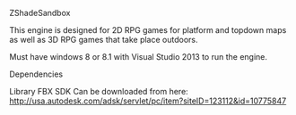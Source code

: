 ZShadeSandbox

This engine is designed for 2D RPG games for platform and topdown maps as well as 3D RPG games that take place outdoors.

Must have windows 8 or 8.1 with Visual Studio 2013 to run the engine.


Dependencies

Library FBX SDK
Can be downloaded from here: http://usa.autodesk.com/adsk/servlet/pc/item?siteID=123112&id=10775847
